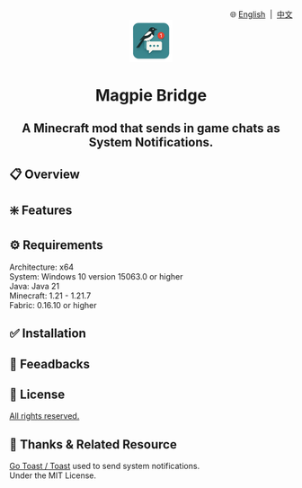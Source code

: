 <div align="right">
🌐
<a href="README.md">English</a>
&nbsp;|&nbsp;
<a href="README.zh.md">中文</a>
</div>

<div align="center">

<img src="assets/icon/transparent.png" alt="icon for this repo" style="width: 15%;">

<h1>Magpie Bridge</h1>
<h2>A Minecraft mod that sends in game chats as System Notifications.</h2>

</div>

## 📋 Overview


## ❇️ Features


## ⚙️ Requirements

Architecture: x64\
System: Windows 10 version 15063.0 or higher\
Java: Java 21\
Minecraft: 1.21 - 1.21.7\
Fabric: 0.16.10 or higher

## ✅ Installation


## 📃 Feeadbacks


## 📜 License

[All rights reserved.](LICENSE.md)

## 🎉 Thanks & Related Resource

[Go Toast / Toast](https://github.com/go-toast/toast) used to send system notifications.\
Under the MIT License.
